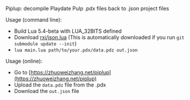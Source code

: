 Piplup: decompile Playdate Pulp .pdx files back to .json project files

Usage (command line):

- Build Lua 5.4-beta with LUA_32BITS defined
- Download [rxi/json.lua](https://github.com/rxi/json.lua)
  (This is automatically downloaded if you run `git submodule update --init`)
- `lua main.lua path/to/your.pdx/data.pdz out.json`

Usage (online):

- Go to [https://zhuoweizhang.net/piplup](https://zhuoweizhang.net/piplup)
- Upload the `data.pdz` file from the .pdx
- Download the `out.json` file
